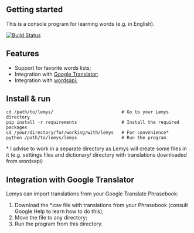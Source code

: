 ## Getting started
This is a console program for learning words (e.g. in English). 

[![Build Status](https://travis-ci.org/oyyablokov/lemys.svg?branch=master)](https://travis-ci.org/oyyablokov/lemys)

## Features
- Support for favorite words lists;
- Integration with [Google Translator](https://translate.google.com/);
- Integration with [wordsapi](https://www.wordsapi.com/);

## Install & run
```shell
cd /path/to/lemys/                          # Go to your Lemys directory
pip install -r requirements                 # Install the required packages
cd /your/directory/for/working/with/lemys   # For convenience*
python /path/to/lemys/lemys                 # Run the program
```
\* I advise to work in a separate directory as Lemys will create some files in it (e.g. settings files and dictionary/ directory with translations downloaded from wordsapi)

## Integration with Google Translator
Lemys can import translations from your Google Translate Phrasebook:
1. Download the \*.csv file with translations from your Phrasebook (consult Google Help to learn how to do this);
2. Move the file to any directory;
3. Run the program from this directory.
